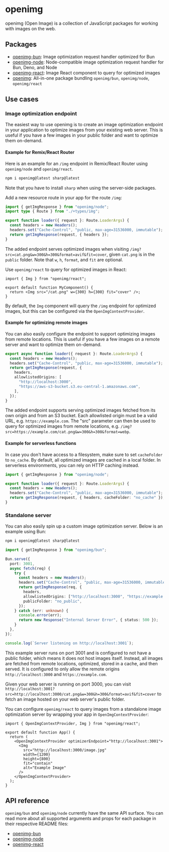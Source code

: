# openimg

openimg (Open Image) is a collection of JavaScript packages for working with images on the web.

## Packages

- [openimg-bun](./packages/bun/): Image optimization request handler optimized for Bun
- [openimg-node](./packages/node/): Node-compatible image optimization request handler for Bun, Deno, and Node
- [openimg-react](./packages/react/): Image React component to query for optimized images
- [openimg](./packages/core/): All-in-one package bundling `openimg/bun`, `openimg/node`, `openimg/react`

## Use cases

### Image optimization endpoint

The easiest way to use openimg is to create an image optimization endpoint in your application to optimize images from your existing web server. This is useful if you have a few images in your public folder and want to optimize them on-demand.

#### Example for Remix/React Router

Here is an example for an `/img` endpoint in Remix/React Router using `openimg/node` and `openimg/react`.

```bash
npm i openimg@latest sharp@latest
```

Note that you have to install `sharp` when using the server-side packages.

Add a new resource route in your app for the route `/img`:

```typescript
import { getImgResponse } from "openimg/node";
import type { Route } from "./+types/img";

export function loader({ request }: Route.LoaderArgs) {
  const headers = new Headers();
  headers.set("Cache-Control", "public, max-age=31536000, immutable");
  return getImgResponse(request, { headers });
}
```

The added endpoint serves optimized images when visiting `/img?src=cat.png&w=300&h=300&format=avif&fit=cover`, given `cat.png` is in the `public` folder. Note that `w`, `h`, `format`, and `fit` are optional.

Use `openimg/react` to query for optimized images in React:

```tsx
import { Img } from "openimg/react";

export default function MyComponent() {
  return <Img src="/cat.png" w={300} h={300} fit="cover" />;
}
```

By default, the `Img` component will query the `/img` endpoint for optimized images, but this can be configured via the `OpenImgContextProvider`.

#### Example for optimizing remote images

You can also easily configure the endpoint to support optimizing images from remote locations. This is useful if you have a few images on a remote server and want to optimize them on-demand.

```typescript
export async function loader({ request }: Route.LoaderArgs) {
  const headers = new Headers();
  headers.set("Cache-Control", "public, max-age=31536000, immutable");
  return getImgResponse(request, {
    headers,
    allowlistedOrigins: [
      "http://localhost:3000",
      "https://aws-s3-bucket.s3.eu-central-1.amazonaws.com",
    ],
  });
}
```

The added endpoint supports serving optimized images fetched from its own origin and from an S3 bucket. Each allowlisted origin must be a valid URL, e.g. `https://example.com`. The "src" parameter can then be used to query for optimized images from remote locations, e.g. `/img?src=https://example.com/cat.png&w=300&h=300&format=webp`.

#### Example for serverless functions

In case you don't have access to a filesystem, make sure to set `cacheFolder` to `no_cache`. By default, all optimized images are cached in a local folder. In serverless environments, you can rely on HTTP caching instead.

```typescript
import { getImgResponse } from "openimg/node";

export function loader({ request }: Route.LoaderArgs) {
  const headers = new Headers();
  headers.set("Cache-Control", "public, max-age=31536000, immutable");
  return getImgResponse(request, { headers, cacheFolder: "no_cache" });
}
```

### Standalone server

You can also easily spin up a custom image optimization server. Below is an example using Bun:

```bash
npm i openimg@latest sharp@latest
```

```typescript
import { getImgResponse } from "openimg/bun";

Bun.serve({
  port: 3001,
  async fetch(req) {
    try {
      const headers = new Headers();
      headers.set("Cache-Control", "public, max-age=31536000, immutable");
      return getImgResponse(req, {
        headers,
        allowlistedOrigins: ["http://localhost:3000", "https://example.com"],
        publicFolder: "no_public",
      });
    } catch (err: unknown) {
      console.error(err);
      return new Response("Internal Server Error", { status: 500 });
    }
  },
});

console.log(`Server listening on http://localhost:3001`);
```

This example server runs on port 3001 and is configured to not have a public folder, which means it does not host images itself. Instead, all images are fetched from remote locations, optimized, stored in a cache, and then served. It is configured to only allow the remote origins `http://localhost:3000` and `https://example.com`.

Given your web server is running on port 3000, you can visit `http://localhost:3001?src=http://localhost:3000/cat.png&w=300&h=300&format=avif&fit=cover` to fetch an image hosted on your web server's public folder.

You can configure `openimg/react` to query images from a standalone image optimization server by wrapping your app in `OpenImgContextProvider`:

```tsx
import { OpenImgContextProvider, Img } from "openimg/react";

export default function App() {
  return (
    <OpenImgContextProvider optimizerEndpoint="http://localhost:3001">
      <Img
        src="http://localhost:3000/image.jpg"
        width={1200}
        height={800}
        fit="contain"
        alt="Example Image"
      />
    </OpenImgContextProvider>
  );
}
```

## API reference

`openimg/bun` and `openimg/node` currently have the same API surface. You can read more about all supported arguments and props for each package in their respective README files:

- [openimg-bun](./packages/bun/README.md)
- [openimg-node](./packages/bun/README.md)
- [openimg-react](./packages/bun/README.md)
